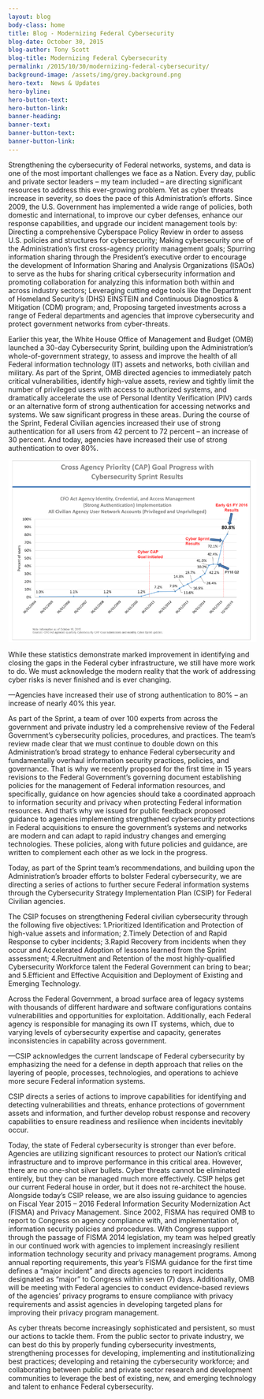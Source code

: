 ```yaml
---
layout: blog
body-class: home
title: Blog - Modernizing Federal Cybersecurity
blog-date: October 30, 2015
blog-author: Tony Scott			
blog-title: Modernizing Federal Cybersecurity
permalink: /2015/10/30/modernizing-federal-cybersecurity/
background-image: /assets/img/grey.background.png
hero-text:  News & Updates
hero-byline:
hero-button-text: 
hero-button-link: 
banner-heading: 
banner-text: 
banner-button-text: 
banner-button-link: 
---
```

Strengthening the cybersecurity of Federal networks, systems, and data is one of the most important challenges we face as a Nation. Every day, public and private sector leaders – my team included – are directing significant resources to address this ever-growing problem. Yet as cyber threats increase in severity, so does the pace of this Administration’s efforts. Since 2009, the U.S. Government has implemented a wide range of policies, both domestic and international, to improve our cyber defenses, enhance our response capabilities, and upgrade our incident management tools by:
Directing a comprehensive Cyberspace Policy Review in order to assess U.S. policies and structures for cybersecurity;
Making cybersecurity one of the Administration’s first cross-agency priority management goals;
Spurring information sharing through the President’s executive order to encourage the development of Information Sharing and Analysis Organizations (ISAOs) to serve as the hubs for sharing critical cybersecurity information and promoting collaboration for analyzing this information both within and across industry sectors;
Leveraging cutting edge tools like the Department of Homeland Security’s (DHS) EINSTEIN and Continuous Diagnostics & Mitigation (CDM) program; and,
Proposing targeted investments across a range of Federal departments and agencies that improve cybersecurity and protect government networks from cyber-threats.

Earlier this year, the White House Office of Management and Budget (OMB) launched a 30-day Cybersecurity Sprint, building upon the Administration’s whole-of-government strategy, to assess and improve the health of all Federal information technology (IT) assets and networks, both civilian and military.  As part of the Sprint, OMB directed agencies to immediately patch critical vulnerabilities, identify high-value assets, review and tightly limit the number of privileged users with access to authorized systems, and dramatically accelerate the use of Personal Identity Verification (PIV) cards or an alternative form of strong authentication for accessing networks and systems.  We saw significant progress in these areas. During the course of the Sprint, Federal Civilian agencies increased their use of strong authentication for all users from 42 percent to 72 percent – an increase of 30 percent. And today, agencies have increased their use of strong authentication to over 80%.

<IMG SRC="../assets/img/blog/modern.cyber.png" ALT="Progress Resulting from 30-Day Cybersprint">

While these statistics demonstrate marked improvement in identifying and closing the gaps in the Federal cyber infrastructure, we still have more work to do. We must acknowledge the modern reality that the work of addressing cyber risks is never finished and is ever changing.


—Agencies have increased their use of strong authentication to 80% – an increase of nearly 40% this year.

As part of the Sprint, a team of over 100 experts from across the government and private industry led a comprehensive review of the Federal Government’s cybersecurity policies, procedures, and practices. The team’s review made clear that we must continue to double down on this Administration’s broad strategy to enhance Federal cybersecurity and fundamentally overhaul information security practices, policies, and governance.  That is why we recently proposed for the first time in 15 years revisions to the Federal Government’s governing document establishing policies for the management of Federal information resources, and specifically, guidance on how agencies should take a coordinated approach to information security and privacy when protecting Federal information resources. And that’s why we issued for public feedback proposed guidance to agencies implementing strengthened cybersecurity protections in Federal acquisitions to ensure the government’s systems and networks are modern and can adapt to rapid industry changes and emerging technologies.  These policies, along with future policies and guidance, are written to complement each other as we lock in the progress.

Today, as part of the Sprint team’s recommendations, and building upon the Administration’s broader efforts to bolster Federal cybersecurity, we are directing a series of actions to further secure Federal information systems through the Cybersecurity Strategy Implementation Plan (CSIP) for Federal Civilian agencies.

The CSIP focuses on strengthening Federal civilian cybersecurity through the following five objectives:
1.Prioritized Identification and Protection of high-value  assets and information;
2.Timely Detection of and Rapid Response to cyber incidents;
3.Rapid Recovery from incidents when they occur and Accelerated Adoption of lessons learned from the Sprint assessment;
4.Recruitment and Retention of the most highly-qualified Cybersecurity Workforce talent the Federal Government can bring to bear; and
5.Efficient and Effective Acquisition and Deployment of Existing and Emerging Technology. 

Across the Federal Government, a broad surface area of legacy systems with thousands of different hardware and software configurations contains vulnerabilities and opportunities for exploitation. Additionally, each Federal agency is responsible for managing its own IT systems, which, due to varying levels of cybersecurity expertise and capacity, generates inconsistencies in capability across government.


—CSIP acknowledges the current landscape of Federal cybersecurity by emphasizing the need for a defense in depth approach that relies on the layering of people, processes, technologies, and operations to achieve more secure Federal information systems.

CSIP directs a series of actions to improve capabilities for identifying and detecting vulnerabilities and threats, enhance protections of government assets and information, and further develop robust response and recovery capabilities to ensure readiness and resilience when incidents inevitably occur.

Today, the state of Federal cybersecurity is stronger than ever before. Agencies are utilizing significant resources to protect our Nation’s critical infrastructure and to improve performance in this critical area.  However, there are no one-shot silver bullets. Cyber threats cannot be eliminated entirely, but they can be managed much more effectively. CSIP helps get our current Federal house in order, but it does not re-architect the house. Alongside today’s CSIP release, we are also issuing guidance to agencies on Fiscal Year 2015 – 2016 Federal Information Security Modernization Act (FISMA) and Privacy Management.  Since 2002, FISMA has required OMB to report to Congress on agency compliance with, and implementation of, information security policies and procedures.  With Congress support through the passage of FISMA 2014 legislation, my team was helped greatly in our continued work with agencies to implement increasingly resilient information technology security and privacy management programs. Among annual reporting requirements, this year’s FISMA guidance for the first time defines a “major incident” and directs agencies to report incidents designated as “major” to Congress within seven (7) days. Additionally, OMB will be meeting with Federal agencies to conduct evidence-based reviews of the agencies’ privacy programs to ensure compliance with privacy requirements and assist agencies in developing targeted plans for improving their privacy program management.

As cyber threats become increasingly sophisticated and persistent, so must our actions to tackle them. From the public sector to private industry, we can best do this by properly funding cybersecurity investments, strengthening processes for developing, implementing and institutionalizing best practices; developing and retaining the cybersecurity workforce; and collaborating between public and private sector research and development communities to leverage the best of existing, new, and emerging technology and talent to enhance Federal cybersecurity.

